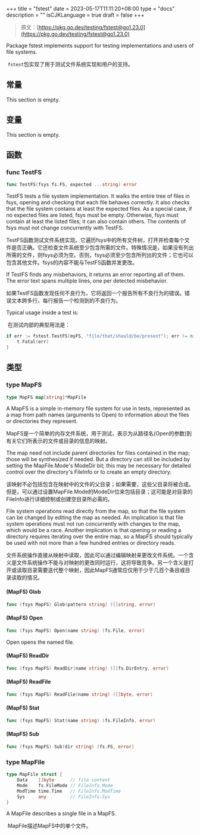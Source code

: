 +++
title = "fstest"
date = 2023-05-17T11:11:20+08:00
type = "docs"
description = ""
isCJKLanguage = true
draft = false
+++
> 原文：[https://pkg.go.dev/testing/fstest@go1.23.0](https://pkg.go.dev/testing/fstest@go1.23.0)

Package fstest implements support for testing implementations and users of file systems.

​	`fstest`包实现了用于测试文件系统实现和用户的支持。

## 常量 

This section is empty.

## 变量

This section is empty.

## 函数

### func TestFS 

``` go 
func TestFS(fsys fs.FS, expected ...string) error
```

TestFS tests a file system implementation. It walks the entire tree of files in fsys, opening and checking that each file behaves correctly. It also checks that the file system contains at least the expected files. As a special case, if no expected files are listed, fsys must be empty. Otherwise, fsys must contain at least the listed files; it can also contain others. The contents of fsys must not change concurrently with TestFS.

​	TestFS函数测试文件系统实现。它遍历fsys中的所有文件树，打开并检查每个文件是否正确。它还检查文件系统至少包含所需的文件。特殊情况是，如果没有列出所需的文件，则fsys必须为空。否则，fsys必须至少包含所列出的文件；它也可以包含其他文件。fsys的内容不能与TestFS函数并发更改。

If TestFS finds any misbehaviors, it returns an error reporting all of them. The error text spans multiple lines, one per detected misbehavior.

​	如果TestFS函数发现任何不良行为，它将返回一个报告所有不良行为的错误。错误文本跨多行，每行报告一个检测到的不良行为。

Typical usage inside a test is:

​	在测试内部的典型用法是：

```go
if err := fstest.TestFS(myFS, "file/that/should/be/present"); err != nil {
	t.Fatal(err)
}
```

## 类型

### type MapFS 

``` go 
type MapFS map[string]*MapFile
```

A MapFS is a simple in-memory file system for use in tests, represented as a map from path names (arguments to Open) to information about the files or directories they represent.

​	MapFS是一个简单的内存文件系统，用于测试，表示为从路径名(Open的参数)到有关它们所表示的文件或目录的信息的映射。

The map need not include parent directories for files contained in the map; those will be synthesized if needed. But a directory can still be included by setting the MapFile.Mode's ModeDir bit; this may be necessary for detailed control over the directory's FileInfo or to create an empty directory.

​	该映射不必包括包含在映射中的文件的父目录；如果需要，这些父目录将被合成。但是，可以通过设置MapFile.Mode的ModeDir位来包括目录；这可能是对目录的FileInfo进行详细控制或创建空目录所必需的。

File system operations read directly from the map, so that the file system can be changed by editing the map as needed. An implication is that file system operations must not run concurrently with changes to the map, which would be a race. Another implication is that opening or reading a directory requires iterating over the entire map, so a MapFS should typically be used with not more than a few hundred entries or directory reads.

​	文件系统操作直接从映射中读取，因此可以通过编辑映射来更改文件系统。一个含义是文件系统操作不能与对映射的更改同时运行，这将导致竞争。另一个含义是打开或读取目录需要迭代整个映射，因此MapFS通常应仅用于少于几百个条目或目录读取的情况。

#### (MapFS) Glob 

``` go 
func (fsys MapFS) Glob(pattern string) ([]string, error)
```

#### (MapFS) Open 

``` go 
func (fsys MapFS) Open(name string) (fs.File, error)
```

Open opens the named file.

#### (MapFS) ReadDir 

``` go 
func (fsys MapFS) ReadDir(name string) ([]fs.DirEntry, error)
```

#### (MapFS) ReadFile 

``` go 
func (fsys MapFS) ReadFile(name string) ([]byte, error)
```

#### (MapFS) Stat 

``` go 
func (fsys MapFS) Stat(name string) (fs.FileInfo, error)
```

#### (MapFS) Sub 

``` go 
func (fsys MapFS) Sub(dir string) (fs.FS, error)
```

### type MapFile 

``` go 
type MapFile struct {
	Data    []byte      // file content
	Mode    fs.FileMode // FileInfo.Mode
	ModTime time.Time   // FileInfo.ModTime
	Sys     any         // FileInfo.Sys
}
```

A MapFile describes a single file in a MapFS.

​	MapFile描述MapFS中的单个文件。